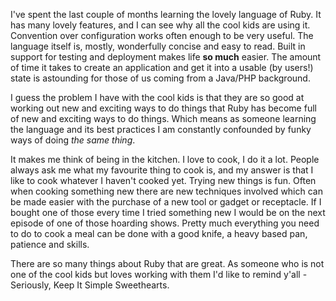 I've spent the last couple of months learning the lovely language of Ruby. It has many lovely features, and I can see why all the cool kids are using it. Convention over configuration works often enough to be very useful. The language itself is, mostly, wonderfully concise and easy to read. Built in support for testing and deployment makes life **so much** easier. The amount of time it takes to create an application and get it into a usable (by users!) state is astounding for those of us coming from a Java/PHP background.

I guess the problem I have with the cool kids is that they are so good at working out new and exciting ways to do things that Ruby has become full of new and exciting ways to do things. Which means as someone learning the language and its best practices I am constantly confounded by funky ways of doing *the same thing*.

It makes me think of being in the kitchen. I love to cook, I do it a lot. People always ask me what my favourite thing to cook is, and my answer is that I like to cook whatever I haven't cooked yet. Trying new things is fun. Often when cooking something new there are new techniques involved which can be made easier with the purchase of a new tool or gadget or receptacle. If I bought one of those every time I tried something new I would be on the next episode of one of those hoarding shows. Pretty much everything you need to do to cook a meal can be done with a good knife, a heavy based pan, patience and skills.

There are so many things about Ruby that are great. As someone who is not one of the cool kids but loves working with them I'd like to remind y'all - Seriously, Keep It Simple Sweethearts.